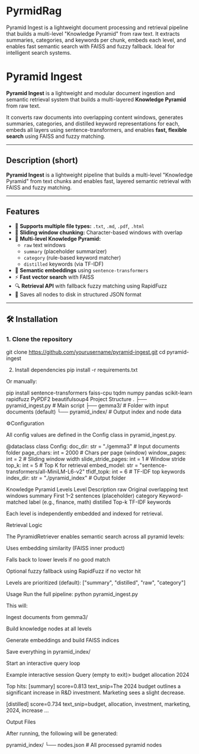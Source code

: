 # PyrmidRag
Pyramid Ingest is a lightweight document processing and retrieval pipeline that builds a multi-level "Knowledge Pyramid" from raw text. It extracts summaries, categories, and keywords per chunk, embeds each level, and enables fast semantic search with FAISS and fuzzy fallback. Ideal for intelligent search systems.


# Pyramid Ingest

**Pyramid Ingest** is a lightweight and modular document ingestion and semantic retrieval system that builds a multi-layered **Knowledge Pyramid** from raw text.

It converts raw documents into overlapping content windows, generates summaries, categories, and distilled keyword representations for each, embeds all layers using sentence-transformers, and enables **fast, flexible search** using FAISS and fuzzy matching.

---

## Description (short)

**Pyramid Ingest** is a lightweight pipeline that builds a multi-level "Knowledge Pyramid" from text chunks and enables fast, layered semantic retrieval with FAISS and fuzzy matching.

---

## Features

- 📄 **Supports multiple file types:** `.txt`, `.md`, `.pdf`, `.html`
- 🔁 **Sliding window chunking:** Character-based windows with overlap
- 🧱 **Multi-level Knowledge Pyramid:**
  - `raw` text windows
  - `summary` (placeholder summarizer)
  - `category` (rule-based keyword matcher)
  - `distilled` keywords (via TF-IDF)
- 🧠 **Semantic embeddings** using `sentence-transformers`
- ⚡ **Fast vector search** with FAISS
- 🔍 **Retrieval API** with fallback fuzzy matching using RapidFuzz
- 💾 Saves all nodes to disk in structured JSON format

---

## 🛠 Installation

### 1. Clone the repository

git clone https://github.com/yourusername/pyramid-ingest.git
cd pyramid-ingest

2. Install dependencies
pip install -r requirements.txt


Or manually:

pip install sentence-transformers faiss-cpu tqdm numpy pandas scikit-learn rapidfuzz PyPDF2 beautifulsoup4
Project Structure
.
├── pyramid_ingest.py         # Main script
├── gemma3/                   # Folder with input documents (default)
└── pyramid_index/            # Output index and node data

⚙Configuration

All config values are defined in the Config class in pyramid_ingest.py.

@dataclass
class Config:
    doc_dir: str = "./gemma3"               # Input documents folder
    page_chars: int = 2000                  # Chars per page (window)
    window_pages: int = 2                   # Sliding window width
    slide_stride_pages: int = 1             # Window stride
    top_k: int = 5                          # Top K for retrieval
    embed_model: str = "sentence-transformers/all-MiniLM-L6-v2"
    tfidf_topk: int = 6                     # TF-IDF top keywords
    index_dir: str = "./pyramid_index"      # Output folder

Knowledge Pyramid Levels
Level	Description
raw	Original overlapping text windows
summary	First 1–2 sentences (placeholder)
category	Keyword-matched label (e.g., finance, math)
distilled	Top-k TF-IDF keywords

Each level is independently embedded and indexed for retrieval.

Retrieval Logic

The PyramidRetriever enables semantic search across all pyramid levels:

Uses embedding similarity (FAISS inner product)

Falls back to lower levels if no good match

Optional fuzzy fallback using RapidFuzz if no vector hit

Levels are prioritized (default): ["summary", "distilled", "raw", "category"]

Usage
Run the full pipeline:
python pyramid_ingest.py


This will:

Ingest documents from gemma3/

Build knowledge nodes at all levels

Generate embeddings and build FAISS indices

Save everything in pyramid_index/

Start an interactive query loop

Example interactive session
Query (empty to exit)> budget allocation 2024

Top hits:
[summary] score=0.813 text_snip=The 2024 budget outlines a significant increase in R&D investment. Marketing sees a slight decrease.

[distilled] score=0.734 text_snip=budget, allocation, investment, marketing, 2024, increase
...

Output Files

After running, the following will be generated:

pyramid_index/
└── nodes.json         # All processed pyramid nodes
